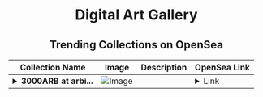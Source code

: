 <div align="center">

# Digital Art Gallery

## Trending Collections on OpenSea

| Collection Name                       | Image                                                                                     | Description                       | OpenSea Link                                                                                          |
|---------------------------------------|-------------------------------------------------------------------------------------------|-----------------------------------|--------------------------------------------------------------------------------------------------------|
| **<details><summary>3000ARB at arbi...</summary>3000ARB at arbitrum.art 🎁</details>** | ![Image](https://i.seadn.io/s/raw/files/3222958b32123bc23e38999c3244930f.webp?w=500&auto=format?w=200&auto=format) |  | <details><summary>Link</summary>[3000ARB at arbitrum.art 🎁](https://opensea.io/collection/3000arb-at-arbitrum-art-20)</details> |

</div>